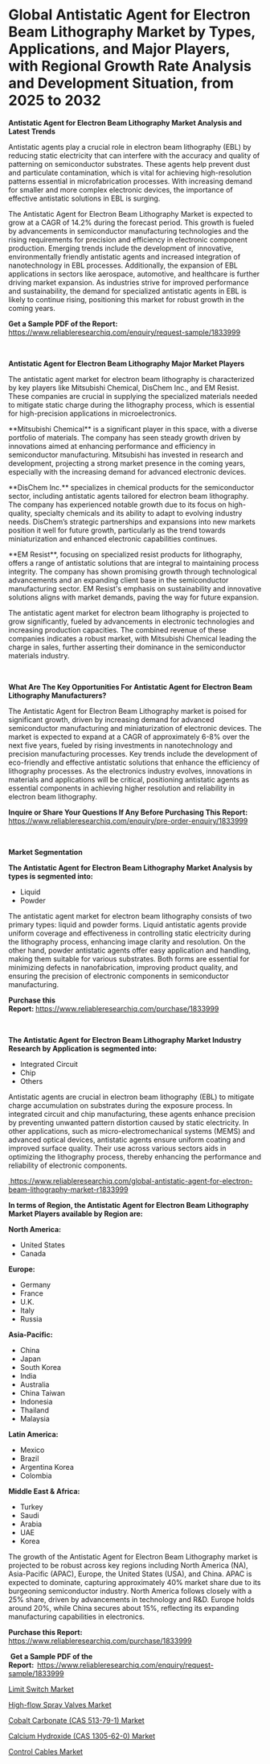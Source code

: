 <p><h1>Global Antistatic Agent for Electron Beam Lithography Market by Types, Applications, and Major Players, with Regional Growth Rate Analysis and Development Situation, from 2025 to 2032</h1></p><p><strong>Antistatic Agent for Electron Beam Lithography Market Analysis and Latest Trends</strong></p>
<p><p>Antistatic agents play a crucial role in electron beam lithography (EBL) by reducing static electricity that can interfere with the accuracy and quality of patterning on semiconductor substrates. These agents help prevent dust and particulate contamination, which is vital for achieving high-resolution patterns essential in microfabrication processes. With increasing demand for smaller and more complex electronic devices, the importance of effective antistatic solutions in EBL is surging.</p><p>The Antistatic Agent for Electron Beam Lithography Market is expected to grow at a CAGR of 14.2% during the forecast period. This growth is fueled by advancements in semiconductor manufacturing technologies and the rising requirements for precision and efficiency in electronic component production. Emerging trends include the development of innovative, environmentally friendly antistatic agents and increased integration of nanotechnology in EBL processes. Additionally, the expansion of EBL applications in sectors like aerospace, automotive, and healthcare is further driving market expansion. As industries strive for improved performance and sustainability, the demand for specialized antistatic agents in EBL is likely to continue rising, positioning this market for robust growth in the coming years.</p></p>
<p><strong>Get a Sample PDF of the Report:&nbsp;</strong> <a href="https://www.reliableresearchiq.com/enquiry/request-sample/1833999?utm_campaign=1117&utm_medium=2&utm_source=Github&utm_content=ia&utm_term=06012025&utm_id=antistatic-agent-for-electron-beam-lithography">https://www.reliableresearchiq.com/enquiry/request-sample/1833999</a></p>
<p>&nbsp;</p>
<p><strong>Antistatic Agent for Electron Beam Lithography Major Market Players</strong></p>
<p><p>The antistatic agent market for electron beam lithography is characterized by key players like Mitsubishi Chemical, DisChem Inc., and EM Resist. These companies are crucial in supplying the specialized materials needed to mitigate static charge during the lithography process, which is essential for high-precision applications in microelectronics.</p><p>**Mitsubishi Chemical** is a significant player in this space, with a diverse portfolio of materials. The company has seen steady growth driven by innovations aimed at enhancing performance and efficiency in semiconductor manufacturing. Mitsubishi has invested in research and development, projecting a strong market presence in the coming years, especially with the increasing demand for advanced electronic devices.</p><p>**DisChem Inc.** specializes in chemical products for the semiconductor sector, including antistatic agents tailored for electron beam lithography. The company has experienced notable growth due to its focus on high-quality, specialty chemicals and its ability to adapt to evolving industry needs. DisChem’s strategic partnerships and expansions into new markets position it well for future growth, particularly as the trend towards miniaturization and enhanced electronic capabilities continues.</p><p>**EM Resist**, focusing on specialized resist products for lithography, offers a range of antistatic solutions that are integral to maintaining process integrity. The company has shown promising growth through technological advancements and an expanding client base in the semiconductor manufacturing sector. EM Resist's emphasis on sustainability and innovative solutions aligns with market demands, paving the way for future expansion.</p><p>The antistatic agent market for electron beam lithography is projected to grow significantly, fueled by advancements in electronic technologies and increasing production capacities. The combined revenue of these companies indicates a robust market, with Mitsubishi Chemical leading the charge in sales, further asserting their dominance in the semiconductor materials industry.</p></p>
<p>&nbsp;</p>
<p><strong>What Are The Key Opportunities For Antistatic Agent for Electron Beam Lithography Manufacturers?</strong></p>
<p><p>The Antistatic Agent for Electron Beam Lithography market is poised for significant growth, driven by increasing demand for advanced semiconductor manufacturing and miniaturization of electronic devices. The market is expected to expand at a CAGR of approximately 6-8% over the next five years, fueled by rising investments in nanotechnology and precision manufacturing processes. Key trends include the development of eco-friendly and effective antistatic solutions that enhance the efficiency of lithography processes. As the electronics industry evolves, innovations in materials and applications will be critical, positioning antistatic agents as essential components in achieving higher resolution and reliability in electron beam lithography.</p></p>
<p><strong>Inquire or Share Your Questions If Any Before Purchasing This Report:</strong> <a href="https://www.reliableresearchiq.com/enquiry/pre-order-enquiry/1833999?utm_campaign=1117&utm_medium=2&utm_source=Github&utm_content=ia&utm_term=06012025&utm_id=antistatic-agent-for-electron-beam-lithography">https://www.reliableresearchiq.com/enquiry/pre-order-enquiry/1833999</a></p>
<p>&nbsp;</p>
<p><strong>Market Segmentation</strong></p>
<p><strong>The Antistatic Agent for Electron Beam Lithography Market Analysis by types is segmented into:</strong></p>
<p><ul><li>Liquid</li><li>Powder</li></ul></p>
<p><p>The antistatic agent market for electron beam lithography consists of two primary types: liquid and powder forms. Liquid antistatic agents provide uniform coverage and effectiveness in controlling static electricity during the lithography process, enhancing image clarity and resolution. On the other hand, powder antistatic agents offer easy application and handling, making them suitable for various substrates. Both forms are essential for minimizing defects in nanofabrication, improving product quality, and ensuring the precision of electronic components in semiconductor manufacturing.</p></p>
<p><strong>Purchase this Report:&nbsp;</strong><a href="https://www.reliableresearchiq.com/purchase/1833999?utm_campaign=1117&utm_medium=2&utm_source=Github&utm_content=ia&utm_term=06012025&utm_id=antistatic-agent-for-electron-beam-lithography">https://www.reliableresearchiq.com/purchase/1833999</a></p>
<p>&nbsp;</p>
<p><strong>The Antistatic Agent for Electron Beam Lithography Market Industry Research by Application is segmented into:</strong></p>
<p><ul><li>Integrated Circuit</li><li>Chip</li><li>Others</li></ul></p>
<p><p>Antistatic agents are crucial in electron beam lithography (EBL) to mitigate charge accumulation on substrates during the exposure process. In integrated circuit and chip manufacturing, these agents enhance precision by preventing unwanted pattern distortion caused by static electricity. In other applications, such as micro-electromechanical systems (MEMS) and advanced optical devices, antistatic agents ensure uniform coating and improved surface quality. Their use across various sectors aids in optimizing the lithography process, thereby enhancing the performance and reliability of electronic components.</p></p>
<p><a href="https://www.reliableresearchiq.com/global-antistatic-agent-for-electron-beam-lithography-market-r1833999?utm_campaign=1117&utm_medium=2&utm_source=Github&utm_content=ia&utm_term=06012025&utm_id=antistatic-agent-for-electron-beam-lithography">&nbsp;https://www.reliableresearchiq.com/global-antistatic-agent-for-electron-beam-lithography-market-r1833999</a></p>
<p><strong>In terms of Region, the Antistatic Agent for Electron Beam Lithography Market Players available by Region are:</strong></p>
<p>
    <p> <strong> North America: </strong>
        <ul>
            <li>United States</li>
            <li>Canada</li>
        </ul>
        </p> 
    <p> <strong> Europe: </strong>
        <ul>
            <li>Germany</li>
            <li>France</li>
            <li>U.K.</li>
            <li>Italy</li>
            <li>Russia</li>
        </ul>
        </p> 
    <p> <strong> Asia-Pacific: </strong>
        <ul>
            <li>China</li>
            <li>Japan</li>
            <li>South Korea</li>
            <li>India</li>
            <li>Australia</li>
            <li>China Taiwan</li>
            <li>Indonesia</li>
            <li>Thailand</li>
            <li>Malaysia</li>
        </ul>
        </p> 
    <p> <strong> Latin America: </strong>
        <ul>
            <li>Mexico</li>
            <li>Brazil</li>
            <li>Argentina Korea</li>
            <li>Colombia</li>
        </ul>
        </p> 
    <p> <strong> Middle East & Africa: </strong>
        <ul>
            <li>Turkey</li>
            <li>Saudi</li>
            <li>Arabia</li>
            <li>UAE</li>
            <li>Korea</li>
        </ul>
    </p>
    </p>
<p><p>The growth of the Antistatic Agent for Electron Beam Lithography market is projected to be robust across key regions including North America (NA), Asia-Pacific (APAC), Europe, the United States (USA), and China. APAC is expected to dominate, capturing approximately 40% market share due to its burgeoning semiconductor industry. North America follows closely with a 25% share, driven by advancements in technology and R&D. Europe holds around 20%, while China secures about 15%, reflecting its expanding manufacturing capabilities in electronics.</p></p>
<p><strong>Purchase this Report: </strong><a href="https://www.reliableresearchiq.com/purchase/1833999?utm_campaign=1117&utm_medium=2&utm_source=Github&utm_content=ia&utm_term=06012025&utm_id=antistatic-agent-for-electron-beam-lithography">https://www.reliableresearchiq.com/purchase/1833999</a></p>
<p>&nbsp;<strong>Get a Sample PDF of the Report:&nbsp;&nbsp;</strong><a href="https://www.reliableresearchiq.com/enquiry/request-sample/1833999?utm_campaign=1117&utm_medium=2&utm_source=Github&utm_content=ia&utm_term=06012025&utm_id=antistatic-agent-for-electron-beam-lithography">https://www.reliableresearchiq.com/enquiry/request-sample/1833999</a></p>
<p><strong></strong></p>
<p><p><a href="https://www.linkedin.com/pulse/global-limit-switch-market-scope-its-rapid-growth-in87-cagr-oktbe?utm_campaign=1117&utm_medium=2&utm_source=Github&utm_content=ia&utm_term=06012025&utm_id=antistatic-agent-for-electron-beam-lithography">Limit Switch Market</a></p><p><a href="https://github.com/locarol73/Market-Research-Report-List-1/blob/main/high-flow-spray-valves-market.md?utm_campaign=1117&utm_medium=2&utm_source=Github&utm_content=ia&utm_term=06012025&utm_id=antistatic-agent-for-electron-beam-lithography">High-flow Spray Valves Market</a></p><p><a href="https://www.linkedin.com/pulse/essential-overview-cobalt-carbonate-cas-513-79-1-market-projected-z2vvc?utm_campaign=1117&utm_medium=2&utm_source=Github&utm_content=ia&utm_term=06012025&utm_id=antistatic-agent-for-electron-beam-lithography">Cobalt Carbonate (CAS 513-79-1) Market</a></p><p><a href="https://www.linkedin.com/pulse/in-depth-analysis-size-calcium-hydroxide-cas-1305-62-0-market-nhxce?utm_campaign=1117&utm_medium=2&utm_source=Github&utm_content=ia&utm_term=06012025&utm_id=antistatic-agent-for-electron-beam-lithography">Calcium Hydroxide (CAS 1305-62-0) Market</a></p><p><a href="https://www.linkedin.com/pulse/control-cables-market-size-competitive-differentiation-expected-w4eoc?utm_campaign=1117&utm_medium=2&utm_source=Github&utm_content=ia&utm_term=06012025&utm_id=antistatic-agent-for-electron-beam-lithography">Control Cables Market</a></p></p>